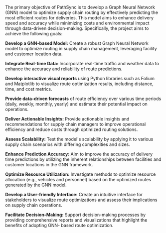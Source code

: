 The primary objective of PathSync is to develop a Graph Neural Network (GNN) model to optimize supply chain routing by effectively predicting the most efficient routes for deliveries. This model aims to enhance delivery speed and accuracy while minimizing costs and environmental impact through data-driven decision-making. Specifically, the project aims to achieve the following goals: 

**Develop a GNN-based Model:** Create a robust Graph Neural Network model to optimize routing in supply chain management, leveraging facility and customer location data. 

**Integrate Real-time Data:** Incorporate real-time traffic and weather data to enhance the accuracy and reliability of route predictions. 

**Develop interactive visual reports** using Python libraries such as Folium and Matplotlib to visualize route optimization results, including distance, time, and cost metrics. 

**Provide data-driven forecasts** of route efficiency over various time periods (daily, weekly, monthly, yearly) and estimate their potential impact on operations.

**Deliver Actionable Insights:** Provide actionable insights and recommendations for supply chain managers to improve operational efficiency and reduce costs through optimized routing solutions. 

**Assess Scalability:** Test the model's scalability by applying it to various supply chain scenarios with differing complexities and sizes. 

**Enhance Prediction Accuracy:** Aim to improve the accuracy of delivery time predictions by utilizing the inherent relationships between facilities and customer locations in the GNN framework. 

**Optimize Resource Utilization:** Investigate methods to optimize resource allocation (e.g., vehicles and personnel) based on the optimized routes generated by the GNN model. 

**Develop a User-friendly Interface:** Create an intuitive interface for stakeholders to visualize route optimizations and assess their implications on supply chain operations. 

**Facilitate Decision-Making:** Support decision-making processes by providing comprehensive reports and visualizations that highlight the benefits of adopting GNN- based route optimization. 

